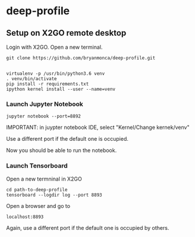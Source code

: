 # deep-profile


## Setup on X2GO remote desktop

Login with X2GO. Open a new terminal.

```
git clone https://github.com/bryanmonca/deep-profile.git


virtualenv -p /usr/bin/python3.6 venv
. venv/bin/activate
pip install -r requirements.txt
ipython kernel install --user --name=venv
```


### Launch Jupyter Notebook

```
jupyter notebook --port=8892
```

IMPORTANT: in juypter notebook IDE, select "Kernel/Change kernek/venv"

Use a different port if the default one is occupied.

Now you should be able to run the notebook.

### Launch Tensorboard

Open a new termninal in X2GO

```
cd path-to-deep-profile
tensorboard --logdir log --port 8893
```

Open a browser and go to

```
localhost:8893
```

Again, use a different port if the default one is occupied by others.
